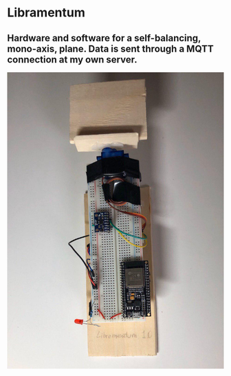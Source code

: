 # Libramentum
Hardware and software for a self-balancing, mono-axis, plane. Data is sent through a MQTT connection at my own server.
---
![Screenshot](img.jpg)
